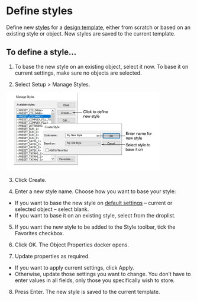 # Define styles

Define new [styles](../../glossary/glossary#styles) for a [design template](../../glossary/glossary#design-template), either from scratch or based on an existing style or object. New styles are saved to the current template.

## To define a style...

1. To base the new style on an existing object, select it now. To base it on current settings, make sure no objects are selected.

2. Select Setup > Manage Styles.

![properties00052.png](assets/properties00052.png)

3. Click Create.

4. Enter a new style name. Choose how you want to base your style:

- If you want to base the new style on [default settings](../../glossary/glossary) – current or selected object – select blank.
- If you want to base it on an existing style, select from the droplist.

5. If you want the new style to be added to the Style toolbar, tick the Favorites checkbox.

6. Click OK. The Object Properties docker opens.

7. Update properties as required.

- If you want to apply current settings, click Apply.
- Otherwise, update those settings you want to change. You don’t have to enter values in all fields, only those you specifically wish to store.

8. Press Enter. The new style is saved to the current template.
